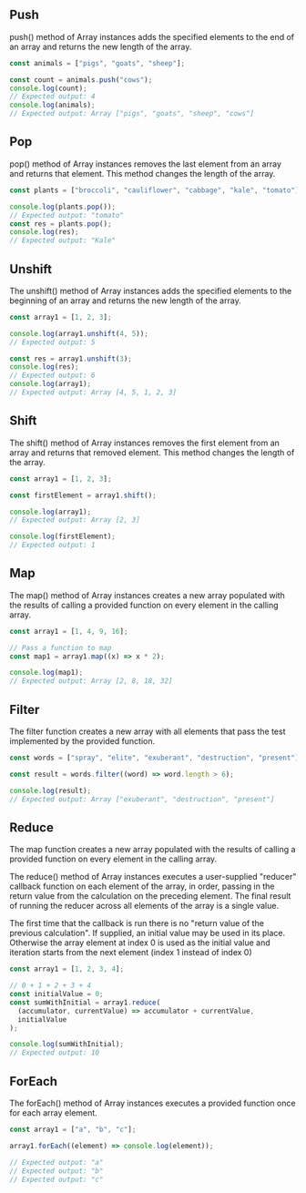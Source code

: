 ## Push

push() method of Array instances adds the specified elements to the end of an array and returns the new length of the array.

```js
const animals = ["pigs", "goats", "sheep"];

const count = animals.push("cows");
console.log(count);
// Expected output: 4
console.log(animals);
// Expected output: Array ["pigs", "goats", "sheep", "cows"]
```

## Pop

pop() method of Array instances removes the last element from an array and returns that element. This method changes the length of the array.

```js
const plants = ["broccoli", "cauliflower", "cabbage", "kale", "tomato"];

console.log(plants.pop());
// Expected output: "tomato"
const res = plants.pop();
console.log(res);
// Expected output: "Kale"
```

## Unshift

The unshift() method of Array instances adds the specified elements to the beginning of an array and returns the new length of the array.

```js
const array1 = [1, 2, 3];

console.log(array1.unshift(4, 5));
// Expected output: 5

const res = array1.unshift(3);
console.log(res);
// Expected output: 6
console.log(array1);
// Expected output: Array [4, 5, 1, 2, 3]
```

## Shift

The shift() method of Array instances removes the first element from an array and returns that removed element. This method changes the length of the array.

```js
const array1 = [1, 2, 3];

const firstElement = array1.shift();

console.log(array1);
// Expected output: Array [2, 3]

console.log(firstElement);
// Expected output: 1
```

## Map

The map() method of Array instances creates a new array populated with the results of calling a provided function on every element in the calling array.

```js
const array1 = [1, 4, 9, 16];

// Pass a function to map
const map1 = array1.map((x) => x * 2);

console.log(map1);
// Expected output: Array [2, 8, 18, 32]
```

## Filter

The filter function creates a new array with all elements that pass the test implemented by the provided function.

```js
const words = ["spray", "elite", "exuberant", "destruction", "present"];

const result = words.filter((word) => word.length > 6);

console.log(result);
// Expected output: Array ["exuberant", "destruction", "present"]
```

## Reduce

The map function creates a new array populated with the results of calling a provided function on every element in the calling array.

The reduce() method of Array instances executes a user-supplied "reducer" callback function on each element of the array, in order, passing in the return value from the calculation on the preceding element. The final result of running the reducer across all elements of the array is a single value.

The first time that the callback is run there is no "return value of the previous calculation". If supplied, an initial value may be used in its place. Otherwise the array element at index 0 is used as the initial value and iteration starts from the next element (index 1 instead of index 0)

```js
const array1 = [1, 2, 3, 4];

// 0 + 1 + 2 + 3 + 4
const initialValue = 0;
const sumWithInitial = array1.reduce(
  (accumulator, currentValue) => accumulator + currentValue,
  initialValue
);

console.log(sumWithInitial);
// Expected output: 10
```

## ForEach

The forEach() method of Array instances executes a provided function once for each array element.

```js
const array1 = ["a", "b", "c"];

array1.forEach((element) => console.log(element));

// Expected output: "a"
// Expected output: "b"
// Expected output: "c"
```
